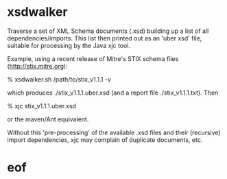 xsdwalker
=========

Traverse a set of XML Schema documents (.xsd) building up a list of
all dependencies/imports.  This list then printed out as an 'uber xsd'
file, suitable for processing by the Java xjc tool.

Example, using a recent release of Mitre's STIX schema files
(http://stix.mitre.org):

% xsdwalker.sh /path/to/stix_v1.1.1 -v

which produces ./stix_v1.1.1.uber.xsd (and a report file
./stix_v1.1.1.txt).  Then

% xjc stix_v1.1.1.uber.xsd

or the maven/Ant equivalent.

Without this 'pre-processing' of the available .xsd files and their
(recursive) import dependencies, xjc may complain of duplicate
documents, etc.

# eof

